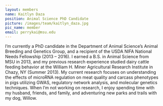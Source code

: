```yaml
---
layout: members
name: Kaitlyn Daza
position: Animal Science PhD Candidate
picture: /images/team/kaitlyn_daza.jpg
pic_name: member
email: perrykai@msu.edu
---
```


I’m currently a PhD candidate in the Department of Animal Science’s Animal Breeding and Genetics Group, and a recipient of the USDA NIFA National Needs Fellowship (2013 – 2016). I earned a B.S. in Animal Science from MSU in 2013, and my previous research experience studied dairy cattle feeding behavior at the William H. Miner Agricultural Research Institute in Chazy, NY (Summer 2013). My current research focuses on understanding the effects of microRNA regulation on meat quality and carcass phenotypes in pigs utilizing GWAS, regulatory network analysis, and molecular genetics techniques. When I’m not working on research, I enjoy spending time with my husband, friends, and family, and adventuring new parks and trails with my dog, Willow. 

